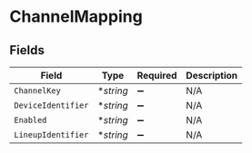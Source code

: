 # ChannelMapping


## Fields

| Field              | Type               | Required           | Description        |
| ------------------ | ------------------ | ------------------ | ------------------ |
| `ChannelKey`       | **string*          | :heavy_minus_sign: | N/A                |
| `DeviceIdentifier` | **string*          | :heavy_minus_sign: | N/A                |
| `Enabled`          | **string*          | :heavy_minus_sign: | N/A                |
| `LineupIdentifier` | **string*          | :heavy_minus_sign: | N/A                |